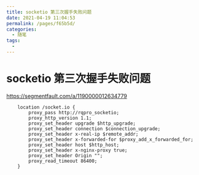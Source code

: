 ```yaml
---
title: socketio 第三次握手失败问题
date: 2021-04-19 11:04:53
permalink: /pages/f65b5d/
categories:
  - 随笔
tags:
  - 
---
```

# socketio 第三次握手失败问题  

https://segmentfault.com/a/1190000012634779    
    
        location /socket.io {    
            proxy_pass http://rqpro_socketio;    
            proxy_http_version 1.1;    
            proxy_set_header upgrade $http_upgrade;    
            proxy_set_header connection $connection_upgrade;    
            proxy_set_header x-real-ip $remote_addr;    
            proxy_set_header x-forwarded-for $proxy_add_x_forwarded_for;    
            proxy_set_header host $http_host;    
            proxy_set_header x-nginx-proxy true;    
            proxy_set_header Origin "";    
            proxy_read_timeout 86400;    
        }    
